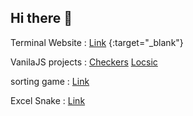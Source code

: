 ## Hi there 👋


Terminal Website :  [Link](https://hs-terminal.vercel.app) {:target="_blank"}

VanilaJS projects : 
[Checkers](https://checkers-haronkar.vercel.app/)
[Locsic](https://locsic.vercel.app/)

sorting game : [Link](https://github.com/Haronkar/sorting-game)

Excel Snake : [Link](https://github.com/Haronkar/excel-snake)

<!--
**Haronkar/Haronkar** is a ✨ _special_ ✨ repository because its `README.md` (this file) appears on your GitHub profile.

Here are some ideas to get you started:

- 🔭 I’m currently working on ...
- 🌱 I’m currently learning ...
- 👯 I’m looking to collaborate on ...
- 🤔 I’m looking for help with ...
- 💬 Ask me about ...
- 📫 How to reach me: ...
- 😄 Pronouns: ...
- ⚡ Fun fact: ...

-->
